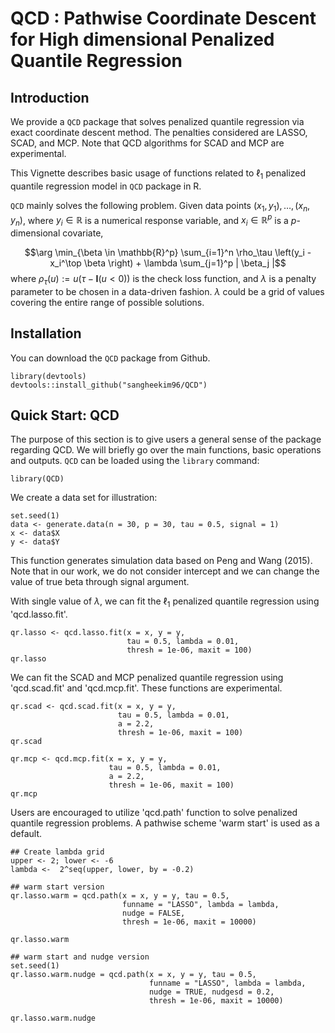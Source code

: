 QCD : Pathwise Coordinate Descent for High dimensional Penalized Quantile Regression
================

## Introduction

We provide a `QCD` package that solves penalized quantile regression via exact coordinate descent method. The penalties considered are LASSO, SCAD, and MCP. Note that QCD algorithms for SCAD and MCP are experimental. 

This Vignette describes basic usage of functions related to $\ell_1$ penalized quantile regression model in `QCD` package in R.

`QCD` mainly solves the following problem. Given data points $(x_1, y_1), \ldots, (x_n, y_n)$, where $y_i \in \mathbb{R}$ is a numerical response variable, and $x_i \in \mathbb{R}^p$ is a $p$-dimensional covariate,

$$\arg \min_{\beta \in \mathbb{R}^p} \sum_{i=1}^n \rho_\tau \left(y_i - x_i^\top \beta \right) + \lambda \sum_{j=1}^p | \beta_j |$$
where $\rho_\tau \left(u\right):= u \left(\tau-\mathbf{I}(u<0)\right)$ is the check loss function, and $\lambda$ is a penalty parameter to be chosen in a data-driven fashion. $\lambda$ could be a grid of values covering the entire range of possible solutions.


## Installation

You can download the `QCD` package from Github.

```{r, message=FALSE}
library(devtools)
devtools::install_github("sangheekim96/QCD")
```

## Quick Start: QCD

The purpose of this section is to give users a general sense of the package regarding QCD. We will briefly go over the main functions, basic operations and outputs. `QCD` can be loaded using the `library` command:

```{r}
library(QCD)
```

We create a data set for illustration:

```{r}
set.seed(1)
data <- generate.data(n = 30, p = 30, tau = 0.5, signal = 1)
x <- data$X
y <- data$Y
```

This function generates simulation data based on Peng and Wang (2015). Note that in our work, we do not consider intercept and we can change the value of true beta through signal argument. 

With single value of $\lambda$, we can fit the $\ell_1$ penalized quantile regression using 'qcd.lasso.fit'.

```{r}
qr.lasso <- qcd.lasso.fit(x = x, y = y, 
                          tau = 0.5, lambda = 0.01,
                          thresh = 1e-06, maxit = 100)
qr.lasso
```

We can fit the SCAD and MCP penalized quantile regression using 'qcd.scad.fit' and 'qcd.mcp.fit'. These functions are experimental.

```{r}
qr.scad <- qcd.scad.fit(x = x, y = y, 
                        tau = 0.5, lambda = 0.01,
                        a = 2.2,
                        thresh = 1e-06, maxit = 100)
qr.scad
```

```{r}
qr.mcp <- qcd.mcp.fit(x = x, y = y, 
                      tau = 0.5, lambda = 0.01,
                      a = 2.2,
                      thresh = 1e-06, maxit = 100)
qr.mcp
```

Users are encouraged to utilize 'qcd.path' function to solve penalized quantile regression problems. A pathwise scheme 'warm start' is used as a default.

```{r}
## Create lambda grid
upper <- 2; lower <- -6
lambda <-  2^seq(upper, lower, by = -0.2)

## warm start version
qr.lasso.warm = qcd.path(x = x, y = y, tau = 0.5,
                         funname = "LASSO", lambda = lambda,
                         nudge = FALSE, 
                         thresh = 1e-06, maxit = 10000)

qr.lasso.warm

## warm start and nudge version
set.seed(1)
qr.lasso.warm.nudge = qcd.path(x = x, y = y, tau = 0.5,
                               funname = "LASSO", lambda = lambda,
                               nudge = TRUE, nudgesd = 0.2, 
                               thresh = 1e-06, maxit = 10000)

qr.lasso.warm.nudge
```
